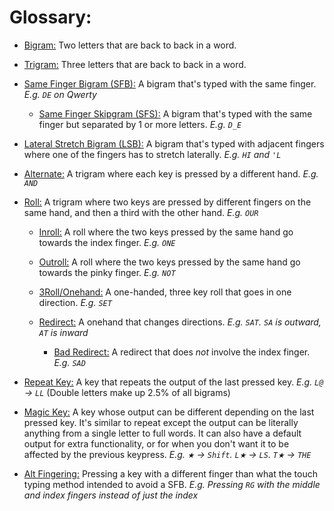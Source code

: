 # Glossary:
  
- <ins>Bigram:</ins> Two letters that are back to back in a word.

- <ins>Trigram:</ins> Three letters that are back to back in a word.

- <ins>Same Finger Bigram (SFB):</ins> A bigram that's typed with the same finger. *E.g. `DE` on Qwerty*

  - <ins>Same Finger Skipgram (SFS):</ins> A bigram that's typed with the same finger but separated by 1 or more letters. *E.g. `D_E`*

-  <ins>Lateral Stretch Bigram (LSB):</ins> A bigram that's typed with adjacent fingers where one of the fingers has to stretch laterally. *E.g. `HI` and `'L`*

- <ins>Alternate:</ins> A trigram where each key is pressed by a different hand. *E.g. `AND`*

- <ins>Roll:</ins> A trigram where two keys are pressed by different fingers on the same hand, and then a third with the other hand. *E.g. `OUR`*

  - <ins>Inroll:</ins> A roll where the two keys pressed by the same hand go towards the index finger. *E.g. `ONE`*

  - <ins>Outroll:</ins> A roll where the two keys pressed by the same hand go towards the pinky finger. *E.g. `NOT`*

  - <ins>3Roll/Onehand:</ins> A one-handed, three key roll that goes in one direction. *E.g. `SET`*

  - <ins>Redirect:</ins> A onehand that changes directions. *E.g. `SAT`. `SA` is outward, `AT` is inward*

    - <ins>Bad Redirect:</ins> A redirect that does *not* involve the index finger. *E.g. `SAD`*

- <ins>Repeat Key:</ins> A key that repeats the output of the last pressed key. *E.g. `L@` → `LL`* (Double letters make up 2.5% of all bigrams)

- <ins>Magic Key:</ins> A key whose output can be different depending on the last pressed key. It's similar to repeat except the output can be literally anything from a single letter to full words. It can also have a default output for extra functionality, or for when you don't want it to be affected by the previous keypress. *E.g. ‎`★` → `Shift`. ‎`L★` → `LS`. ‎`T★` → `THE`*

- <ins>Alt Fingering:</ins> Pressing a key with a different finger than what the touch typing method intended to avoid a SFB. *E.g. Pressing `RG` with the middle and index fingers instead of just the index*
